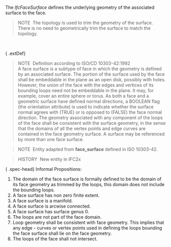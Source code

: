 The _IfcFaceSurface_ defines the underlying geometry of the associated surface to the face.

> NOTE&nbsp; The topology is used to trim the geometry of the surface. There is no need to geometrically trim the surface to match the topology.

&nbsp;

{ .extDef}
> NOTE&nbsp; Definition according to ISO/CD 10303-42:1992  
> A face surface is a subtype of face in which the geometry is defined by an associated surface. The portion of the surface used by the face shall be embeddable in the plane as an open disk, possibly with holes. However, the union of the face with the edges and vertices of its bounding loops need not be embeddable in the plane. It may, for example, cover an entire sphere or torus. As both a face and a geometric surface have defined normal directions, a BOOLEAN flag (the orientation attribute) is used to indicate whether the surface normal agrees with (TRUE) or is opposed to (FALSE) the face normal direction. The geometry associated with any component of the loops of the face shall be consistent with the surface geometry, in the sense that the domains of all the vertex points and edge curves are contained in the face geometry surface. A surface may be referenced by more than one face surface.

> NOTE&nbsp; Entity adapted from **face_surface** defined in ISO 10303-42.

> HISTORY&nbsp; New entity in IFC2x

{ .spec-head}
Informal Propositions:

1. The domain of the face surface is formally defined to be the domain of its face geometry as trimmed by the loops, this domain does not include the bounding loops.
2. A face surface has non zero finite extent.
3. A face surface is a manifold.
4. A face surface is arcwise connected.
5. A face surface has surface genus 0.
6. The loops are not part of the face domain.
7. Loop geometry shall be consistent with face geometry. This implies that any edge - curves or vertex points used in defining the loops bounding the face surface shall lie on the face geometry.
8. The loops of the face shall not intersect.
